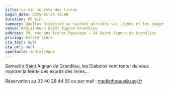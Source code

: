 ```yaml
---
title: La vie secrète des livres
begin_date: 2025-01-24 19:00
duration: 60 min
summary: Quelles histoires se cachent derrière les lignes et les images des livres de la médiathèque ?
venue: Médiathèque Saint Aignan Grandlieu
address: 39, rue des frères Rousseau - 44 Saint Aignan de Grandlieu
pricing: Entrée libre
cta_text: null
cta_url: null
spectacle: mediatheque
---
```


Samedi à Saint Aignan de Grandlieu, les Diabolos vont tenter de vous montrer la féérie des esprits des livres...

Réservation au 02 40 26 44 55 ou par mail : [mediatheque@sagl.fr](mailto:mediatheque@sagl.fr)